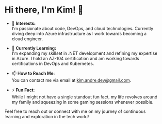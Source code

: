 # Hi there, I'm Kim! 👋

- 👀 **Interests:**  
  I'm passionate about code, DevOps, and cloud technologies. Currently diving deep into Azure infrastructure as I work towards becoming a cloud engineer.

- 🌱 **Currently Learning:**  
  I'm expanding my skillset in .NET development and refining my expertise in Azure. I hold an AZ-104 certification and am working towards certifications in DevOps and Kubernetes.

- 📫 **How to Reach Me:**  
  You can contact me via email at [kim.andre.dev@gmail.com](mailto:kim.andre.dev@gmail.com).

- ⚡ **Fun Fact:**  
  While I might not have a single standout fun fact, my life revolves around my family and squeezing in some gaming sessions whenever possible.
  
Feel free to reach out or connect with me on my journey of continuous learning and exploration in the tech world!

